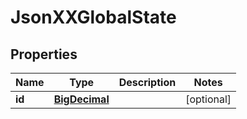 
# JsonXXGlobalState

## Properties
Name | Type | Description | Notes
------------ | ------------- | ------------- | -------------
**id** | [**BigDecimal**](BigDecimal.md) |  |  [optional]



